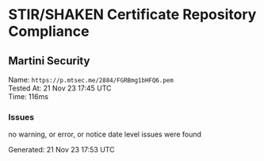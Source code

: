 # STIR/SHAKEN Certificate Repository Compliance

## Martini Security

Name: `https://p.mtsec.me/2884/FGRBmg1bHFQ6.pem`\
Tested At: 21 Nov 23 17:45 UTC\
Time: 116ms

### Issues

no warning, or error, or notice date level issues were found

Generated: 21 Nov 23 17:53 UTC
